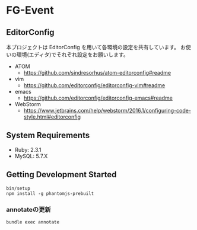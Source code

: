 # FG-Event

## EditorConfig

本プロジェクトは EditorConfig を用いて各環境の設定を共有しています。
お使いの環境(エディタ)でそれぞれ設定をお願いします。

* ATOM
    * https://github.com/sindresorhus/atom-editorconfig#readme
* vim
    * https://github.com/editorconfig/editorconfig-vim#readme
* emacs
    * https://github.com/editorconfig/editorconfig-emacs#readme
* WebStorm
    * https://www.jetbrains.com/help/webstorm/2016.1/configuring-code-style.html#editorconfig

## System Requirements

- Ruby: 2.3.1
- MySQL: 5.7.X

## Getting Development Started

```
bin/setup
npm install -g phantomjs-prebuilt
```

### annotateの更新

```
bundle exec annotate
```
